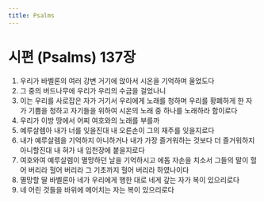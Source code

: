 ```yaml
---
title: Psalms
---
```


# 시편 (Psalms) 137장
1. 우리가 바벨론의 여러 강변 거기에 앉아서 시온을 기억하며 울었도다
1. 그 중의 버드나무에 우리가 우리의 수금을 걸었나니
1. 이는 우리를 사로잡은 자가 거기서 우리에게 노래를 청하며 우리를 황폐하게 한 자가 기쁨을 청하고 자기들을 위하여 시온의 노래 중 하나를 노래하라 함이로다
1. 우리가 이방 땅에서 어찌 여호와의 노래를 부를까
1. 예루살렘아 내가 너를 잊을진대 내 오른손이 그의 재주를 잊을지로다
1. 내가 예루살렘을 기억하지 아니하거나 내가 가장 즐거워하는 것보다 더 즐거워하지 아니할진대 내 혀가 내 입천장에 붙을지로다
1. 여호와여 예루살렘이 멸망하던 날을 기억하시고 에돔 자손을 치소서 그들의 말이 헐어 버리라 헐어 버리라 그 기초까지 헐어 버리라 하였나이다
1. 멸망할 딸 바벨론아 네가 우리에게 행한 대로 네게 갚는 자가 복이 있으리로다
1. 네 어린 것들을 바위에 메어치는 자는 복이 있으리로다